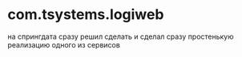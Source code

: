 # com.tsystems.logiweb
на спрингдата сразу решил сделать и сделал сразу простенькую реализацию одного из сервисов
